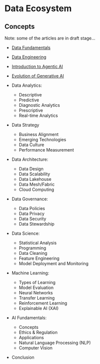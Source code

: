 # Data Ecosystem
## Concepts

Note: some of the articles are in draft stage...

- [Data Fundamentals](https://rathi-ankit.medium.com/data-fundamentals-7b189ba0763d)
- [Data Engineering](https://rathi-ankit.medium.com/data-engineering-turning-raw-data-into-actionable-insights-4a0a436b0eec)
- [Introduction to Agentic AI](https://medium.com/@rathi-ankit/agentic-ai-yet-another-buzzword-553fdaa642fe)
- [Evolution of Generative AI](https://medium.com/@rathi-ankit/evolution-of-generative-ai-from-machine-learning-a-journey-for-data-professionals-d6c9f016ea4f)

- Data Analytics: 
  - Descriptive
  - Predictive
  - Diagnostic Analytics
  - Prescriptive
  - Real-time Analytics
- Data Strategy
  - Business Alignment
  - Emerging Technologies
  - Data Culture
  - Performance Measurement
- Data Architecture: 
  - Data Design
  - Data Scalability
  - Data Lakehouse
  - Data Mesh/Fabric
  - Cloud Computing
- Data Governance: 
  - Data Policies
  - Data Privacy
  - Data Security
  - Data Stewardship
- Data Science: 
  - Statistical Analysis
  - Programming
  - Data Cleaning
  - Feature Engineering
  - Model Deployment and Monitoring
- Machine Learning: 
  - Types of Learning
  - Model Evaluation
  - Neural Networks
  - Transfer Learning
  - Reinforcement Learning
  - Explainable AI (XAI)
- AI Fundamentals: 
  - Concepts
  - Ethics & Regulation
  - Applications
  - Natural Language Processing (NLP)
  - Computer Vision
- Conclusion


